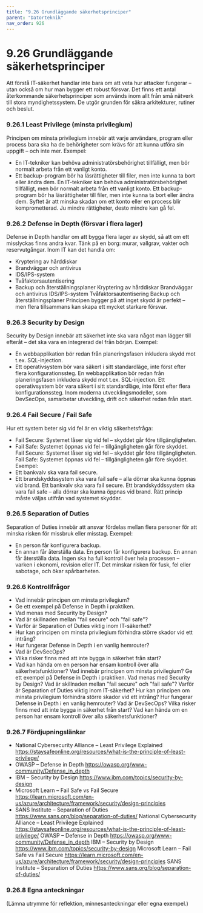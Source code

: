 ```yaml
---
title: "9.26 Grundläggande säkerhetsprinciper"
parent: "Datorteknik"
nav_order: 926
---
```


# 9.26 Grundläggande säkerhetsprinciper

Att förstå IT-säkerhet handlar inte bara om att veta hur attacker fungerar – utan också om hur man bygger ett robust försvar. Det finns ett antal återkommande säkerhetsprinciper som används inom allt från små nätverk till stora myndighetssystem. De utgör grunden för säkra arkitekturer, rutiner och beslut.
### 9.26.1 Least Privilege (minsta privilegium)
Principen om minsta privilegium innebär att varje användare, program eller process bara ska ha de behörigheter som krävs för att kunna utföra sin uppgift – och inte mer.
Exempel:
- En IT-tekniker kan behöva administratörsbehörighet tillfälligt, men bör normalt arbeta från ett vanligt konto.
- Ett backup-program bör ha läsrättigheter till filer, men inte kunna ta bort eller ändra dem.
En IT-tekniker kan behöva administratörsbehörighet tillfälligt, men bör normalt arbeta från ett vanligt konto.
Ett backup-program bör ha läsrättigheter till filer, men inte kunna ta bort eller ändra dem.
Syftet är att minska skadan om ett konto eller en process blir komprometterad. Ju mindre rättigheter, desto mindre kan gå fel.
### 9.26.2 Defense in Depth (försvar i flera lager)
Defense in Depth handlar om att bygga flera lager av skydd, så att om ett misslyckas finns andra kvar. Tänk på en borg: murar, vallgrav, vakter och reservutgångar.
Inom IT kan det handla om:
- Kryptering av hårddiskar
- Brandväggar och antivirus
- IDS/IPS-system
- Tvåfaktorsautentisering
- Backup och återställningsplaner
Kryptering av hårddiskar
Brandväggar och antivirus
IDS/IPS-system
Tvåfaktorsautentisering
Backup och återställningsplaner
Principen bygger på att inget skydd är perfekt – men flera tillsammans kan skapa ett mycket starkare försvar.
### 9.26.3 Security by Design
Security by Design innebär att säkerhet inte ska vara något man lägger till efteråt – det ska vara en integrerad del från början.
Exempel:
- En webbapplikation bör redan från planeringsfasen inkludera skydd mot t.ex. SQL-injection.
- Ett operativsystem bör vara säkert i sitt standardläge, inte först efter flera konfigurationssteg.
En webbapplikation bör redan från planeringsfasen inkludera skydd mot t.ex. SQL-injection.
Ett operativsystem bör vara säkert i sitt standardläge, inte först efter flera konfigurationssteg.
Inom moderna utvecklingsmodeller, som DevSecOps, samarbetar utveckling, drift och säkerhet redan från start.
### 9.26.4 Fail Secure / Fail Safe
Hur ett system beter sig vid fel är en viktig säkerhetsfråga:
- Fail Secure: Systemet låser sig vid fel – skyddet går före tillgängligheten.
- Fail Safe: Systemet öppnas vid fel – tillgängligheten går före skyddet.
Fail Secure: Systemet låser sig vid fel – skyddet går före tillgängligheten.
Fail Safe: Systemet öppnas vid fel – tillgängligheten går före skyddet.
Exempel:
- Ett bankvalv ska vara fail secure.
- Ett brandskyddssystem ska vara fail safe – alla dörrar ska kunna öppnas vid brand.
Ett bankvalv ska vara fail secure.
Ett brandskyddssystem ska vara fail safe – alla dörrar ska kunna öppnas vid brand.
Rätt princip måste väljas utifrån vad systemet skyddar.
### 9.26.5 Separation of Duties
Separation of Duties innebär att ansvar fördelas mellan flera personer för att minska risken för missbruk eller misstag.
Exempel:
- En person får konfigurera backup.
- En annan får återställa data.
En person får konfigurera backup.
En annan får återställa data.
Ingen ska ha full kontroll över hela processen – varken i ekonomi, revision eller IT. Det minskar risken för fusk, fel eller sabotage, och ökar spårbarheten.
### 9.26.6 Kontrollfrågor
- Vad innebär principen om minsta privilegium?
- Ge ett exempel på Defense in Depth i praktiken.
- Vad menas med Security by Design?
- Vad är skillnaden mellan "fail secure" och "fail safe"?
- Varför är Separation of Duties viktig inom IT-säkerhet?
- Hur kan principen om minsta privilegium förhindra större skador vid ett intrång?
- Hur fungerar Defense in Depth i en vanlig hemrouter?
- Vad är DevSecOps?
- Vilka risker finns med att inte bygga in säkerhet från start?
- Vad kan hända om en person har ensam kontroll över alla säkerhetsfunktioner?
Vad innebär principen om minsta privilegium?
Ge ett exempel på Defense in Depth i praktiken.
Vad menas med Security by Design?
Vad är skillnaden mellan "fail secure" och "fail safe"?
Varför är Separation of Duties viktig inom IT-säkerhet?
Hur kan principen om minsta privilegium förhindra större skador vid ett intrång?
Hur fungerar Defense in Depth i en vanlig hemrouter?
Vad är DevSecOps?
Vilka risker finns med att inte bygga in säkerhet från start?
Vad kan hända om en person har ensam kontroll över alla säkerhetsfunktioner?
### 9.26.7 Fördjupningslänkar
- National Cybersecurity Alliance – Least Privilege Explained https://staysafeonline.org/resources/what-is-the-principle-of-least-privilege/
- OWASP – Defense in Depth https://owasp.org/www-community/Defense_in_depth
- IBM – Security by Design https://www.ibm.com/topics/security-by-design
- Microsoft Learn – Fail Safe vs Fail Secure https://learn.microsoft.com/en-us/azure/architecture/framework/security/design-principles
- SANS Institute – Separation of Duties https://www.sans.org/blog/separation-of-duties/
National Cybersecurity Alliance – Least Privilege Explained https://staysafeonline.org/resources/what-is-the-principle-of-least-privilege/
OWASP – Defense in Depth https://owasp.org/www-community/Defense_in_depth
IBM – Security by Design https://www.ibm.com/topics/security-by-design
Microsoft Learn – Fail Safe vs Fail Secure https://learn.microsoft.com/en-us/azure/architecture/framework/security/design-principles
SANS Institute – Separation of Duties https://www.sans.org/blog/separation-of-duties/
### 9.26.8 Egna anteckningar
(Lämna utrymme för reflektion, minnesanteckningar eller egna exempel.)